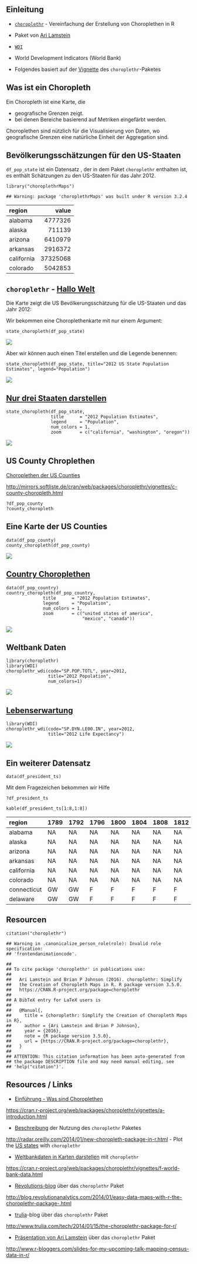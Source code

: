 Einleitung
----------

-   [`choroplethr`](https://cran.r-project.org/web/packages/choroplethr/index.html) -
    Vereinfachung der Erstellung von Choroplethen in R

-   Paket von [Ari Lamstein](http://www.arilamstein.com/)

-   [`WDI`](https://cran.r-project.org/web/packages/WDI/index.html)
-   World Development Indicators (World Bank)

-   Folgendes basiert auf der
    [Vignette](https://cran.r-project.org/web/packages/choroplethr/index.html)
    des `choroplethr`-Paketes

Was ist ein Choropleth
----------------------

Ein Choropleth ist eine Karte, die

-   geografische Grenzen zeigt.
-   bei denen Bereiche basierend auf Metriken eingefärbt werden.

Choroplethen sind nützlich für die Visualisierung von Daten, wo
geografische Grenzen eine natürliche Einheit der Aggregation sind.

Bevölkerungsschätzungen für den US-Staaten
------------------------------------------

`df_pop_state` ist ein Datensatz , der in dem Paket `choroplethr`
enthalten ist, es enthält Schätzungen zu den US-Staaten für das Jahr
2012.

    library("choroplethrMaps")

    ## Warning: package 'choroplethrMaps' was built under R version 3.2.4

<table>
<thead>
<tr class="header">
<th align="left">region</th>
<th align="right">value</th>
</tr>
</thead>
<tbody>
<tr class="odd">
<td align="left">alabama</td>
<td align="right">4777326</td>
</tr>
<tr class="even">
<td align="left">alaska</td>
<td align="right">711139</td>
</tr>
<tr class="odd">
<td align="left">arizona</td>
<td align="right">6410979</td>
</tr>
<tr class="even">
<td align="left">arkansas</td>
<td align="right">2916372</td>
</tr>
<tr class="odd">
<td align="left">california</td>
<td align="right">37325068</td>
</tr>
<tr class="even">
<td align="left">colorado</td>
<td align="right">5042853</td>
</tr>
</tbody>
</table>

`choroplethr` - [Hallo Welt](http://mirrors.softliste.de/cran/web/packages/choroplethr/vignettes/a-introduction.html)
---------------------------------------------------------------------------------------------------------------------

Die Karte zeigt die US Bevölkerungsschätzung für die US-Staaten und das
Jahr 2012:

Wir bekommen eine Choroplethenkarte mit nur einem Argument:

    state_choropleth(df_pop_state)

![](Choroplethr_files/figure-markdown_strict/unnamed-chunk-6-1.png)<!-- -->

Aber wir können auch einen Titel erstellen und die Legende benennen:

    state_choropleth(df_pop_state, title="2012 US State Population Estimates", legend="Population")

![](Choroplethr_files/figure-markdown_strict/unnamed-chunk-7-1.png)<!-- -->

[Nur drei Staaten darstellen](http://mirrors.softliste.de/cran/web/packages/choroplethr/vignettes/b-state-choropleth.html)
--------------------------------------------------------------------------------------------------------------------------

    state_choropleth(df_pop_state,
                     title      = "2012 Population Estimates",
                     legend     = "Population",
                     num_colors = 1,
                     zoom       = c("california", "washington", "oregon"))

![](Choroplethr_files/figure-markdown_strict/unnamed-chunk-8-1.png)<!-- -->

US County Chroplethen
---------------------

[Choroplethen der US
Counties](http://mirrors.softliste.de/cran/web/packages/choroplethr/vignettes/c-county-choropleth.html)

<http://mirrors.softliste.de/cran/web/packages/choroplethr/vignettes/c-county-choropleth.html>

    ?df_pop_county
    ?county_choropleth

Eine Karte der US Counties
--------------------------

    data(df_pop_county)
    county_choropleth(df_pop_county)

![](Choroplethr_files/figure-markdown_strict/unnamed-chunk-10-1.png)<!-- -->

[Country Choroplethen](http://mirrors.softliste.de/cran/web/packages/choroplethr/vignettes/d-country-choropleth.html)
---------------------------------------------------------------------------------------------------------------------

    data(df_pop_country)
    country_choropleth(df_pop_country,
                  title      = "2012 Population Estimates",
                  legend     = "Population",
                  num_colors = 1,
                  zoom       = c("united states of america",
                                 "mexico", "canada"))

![](Choroplethr_files/figure-markdown_strict/unnamed-chunk-11-1.png)<!-- -->

Weltbank Daten
--------------

    library(choroplethr)
    library(WDI) 
    choroplethr_wdi(code="SP.POP.TOTL", year=2012, 
                    title="2012 Population", 
                    num_colors=1)

![](Choroplethr_files/figure-markdown_strict/unnamed-chunk-12-1.png)<!-- -->

[Lebenserwartung](http://mirrors.softliste.de/cran/web/packages/choroplethr/vignettes/f-world-bank-data.html)
-------------------------------------------------------------------------------------------------------------

    library(WDI) 
    choroplethr_wdi(code="SP.DYN.LE00.IN", year=2012,
                    title="2012 Life Expectancy")

![](Choroplethr_files/figure-markdown_strict/unnamed-chunk-13-1.png)<!-- -->

Ein weiterer Datensatz
----------------------

    data(df_president_ts)

Mit dem Fragezeichen bekommen wir Hilfe

    ?df_president_ts

    kable(df_president_ts[1:8,1:8])

<table>
<thead>
<tr class="header">
<th align="left">region</th>
<th align="left">1789</th>
<th align="left">1792</th>
<th align="left">1796</th>
<th align="left">1800</th>
<th align="left">1804</th>
<th align="left">1808</th>
<th align="left">1812</th>
</tr>
</thead>
<tbody>
<tr class="odd">
<td align="left">alabama</td>
<td align="left">NA</td>
<td align="left">NA</td>
<td align="left">NA</td>
<td align="left">NA</td>
<td align="left">NA</td>
<td align="left">NA</td>
<td align="left">NA</td>
</tr>
<tr class="even">
<td align="left">alaska</td>
<td align="left">NA</td>
<td align="left">NA</td>
<td align="left">NA</td>
<td align="left">NA</td>
<td align="left">NA</td>
<td align="left">NA</td>
<td align="left">NA</td>
</tr>
<tr class="odd">
<td align="left">arizona</td>
<td align="left">NA</td>
<td align="left">NA</td>
<td align="left">NA</td>
<td align="left">NA</td>
<td align="left">NA</td>
<td align="left">NA</td>
<td align="left">NA</td>
</tr>
<tr class="even">
<td align="left">arkansas</td>
<td align="left">NA</td>
<td align="left">NA</td>
<td align="left">NA</td>
<td align="left">NA</td>
<td align="left">NA</td>
<td align="left">NA</td>
<td align="left">NA</td>
</tr>
<tr class="odd">
<td align="left">california</td>
<td align="left">NA</td>
<td align="left">NA</td>
<td align="left">NA</td>
<td align="left">NA</td>
<td align="left">NA</td>
<td align="left">NA</td>
<td align="left">NA</td>
</tr>
<tr class="even">
<td align="left">colorado</td>
<td align="left">NA</td>
<td align="left">NA</td>
<td align="left">NA</td>
<td align="left">NA</td>
<td align="left">NA</td>
<td align="left">NA</td>
<td align="left">NA</td>
</tr>
<tr class="odd">
<td align="left">connecticut</td>
<td align="left">GW</td>
<td align="left">GW</td>
<td align="left">F</td>
<td align="left">F</td>
<td align="left">F</td>
<td align="left">F</td>
<td align="left">F</td>
</tr>
<tr class="even">
<td align="left">delaware</td>
<td align="left">GW</td>
<td align="left">GW</td>
<td align="left">F</td>
<td align="left">F</td>
<td align="left">F</td>
<td align="left">F</td>
<td align="left">F</td>
</tr>
</tbody>
</table>

Resourcen
---------

    citation("choroplethr")

    ## Warning in .canonicalize_person_role(role): Invalid role specification:
    ## 'frontendanimationcode'.

    ## 
    ## To cite package 'choroplethr' in publications use:
    ## 
    ##   Ari Lamstein and Brian P Johnson (2016). choroplethr: Simplify
    ##   the Creation of Choropleth Maps in R. R package version 3.5.0.
    ##   https://CRAN.R-project.org/package=choroplethr
    ## 
    ## A BibTeX entry for LaTeX users is
    ## 
    ##   @Manual{,
    ##     title = {choroplethr: Simplify the Creation of Choropleth Maps in R},
    ##     author = {Ari Lamstein and Brian P Johnson},
    ##     year = {2016},
    ##     note = {R package version 3.5.0},
    ##     url = {https://CRAN.R-project.org/package=choroplethr},
    ##   }
    ## 
    ## ATTENTION: This citation information has been auto-generated from
    ## the package DESCRIPTION file and may need manual editing, see
    ## 'help("citation")'.

Resources / Links
-----------------

-   [Einführung - Was sind
    Choroplethen](https://cran.r-project.org/web/packages/choroplethr/vignettes/a-introduction.html)

<https://cran.r-project.org/web/packages/choroplethr/vignettes/a-introduction.html>

-   [Beschreibung](http://radar.oreilly.com/2014/01/new-choropleth-package-in-r.html)
    der Nutzung des `choroplethr` Paketes

<http://radar.oreilly.com/2014/01/new-choropleth-package-in-r.html> -
Plot the [US
states](https://cran.r-project.org/web/packages/choroplethr/vignettes/b-state-choropleth.html)
with `choroplethr`

-   [Weltbankdaten in Karten
    darstellen](https://cran.r-project.org/web/packages/choroplethr/vignettes/f-world-bank-data.html)
    mit `choroplethr`

<https://cran.r-project.org/web/packages/choroplethr/vignettes/f-world-bank-data.html>

-   [Revolutions-blog](http://blog.revolutionanalytics.com/2014/01/easy-data-maps-with-r-the-choroplethr-package-.html)
    über das `choroplethr` Paket

<http://blog.revolutionanalytics.com/2014/01/easy-data-maps-with-r-the-choroplethr-package-.html>

-   [trulia](http://www.trulia.com/tech/2014/01/15/the-choroplethr-package-for-r/)-blog
    über das `choroplethr` Paket

<http://www.trulia.com/tech/2014/01/15/the-choroplethr-package-for-r/>

-   [Präsentation von Ari
    Lamstein](http://www.r-bloggers.com/slides-for-my-upcoming-talk-mapping-census-data-in-r/)
    über das `choroplethr` Paket

<http://www.r-bloggers.com/slides-for-my-upcoming-talk-mapping-census-data-in-r/>
